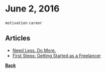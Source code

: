 # June 2, 2016

`motivation` `career`

## Articles

- [Need Less. Do More.](https://medium.com/life-learning/need-less-do-more-4dd6718bc3ac#.1rm0ex116)
- [First Steps: Getting Started as a Freelancer](https://medium.com/women-who-code-community/first-steps-getting-started-as-a-freelancer-8556ad4fb987#.54vv6ricc)


[__Back__](../README.md#jun)
